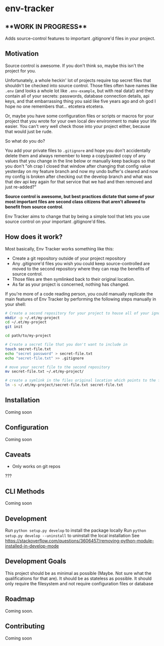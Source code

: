 
# env-tracker

## **\*\*WORK IN PROGRESS\*\***

Adds source-control features to important .gitignore'd files in your project.


## Motivation

Source control is awesome. If you don't think so, maybe this isn't the project for you.

Unfortunately, a whole heckin' lot of projects require top secret files that shouldn't be checked into source control.
Those files often have names like `.env` (and looks a whole lot like `.env-example`, but with real data!) 
and they contain all of your secrets: passwords, database connection details, api keys, and that 
embarrassing thing you said like five years ago and oh god I hope no one remembers that... etcetera etcetera.

Or, maybe you have some configuration files or scripts or macros for your project that you wrote for your own 
local dev environment to make your life easier.
You can't very well check those into your project either, because that would just be rude.

So what do you do? 

You add your private files to `.gitignore` and hope you don't accidentally delete them 
and always remember to keep a copy/pasted copy of any values that you change in the line below 
or manually keep backups
so that you don't "oh crap I closed that window after changing that config value yesterday on my feature branch
and now my undo buffer's cleared 
and now my config is broken after checking out the develop branch
and what was that dev api key again for that service that we had and then removed and just re-added?"

**Source control is awesome, but best practices dictate that some of your most important files 
are second class citizens that aren't allowed to benefit from source control**. 

Env Tracker aims to change that by being a simple tool that lets you use source control on your important .gitignore'd files. 

## How does it work?

Most basically, Env Tracker works something like this:

- Create a git repository outside of your project repository
- Any .gitignore'd files you wish you could keep source-controlled are moved to the second repository where they can reap the benefits of source control.
- Those files are then symlinked back to their original location.
- As far as your project is concerned, nothing has changed.

If you're more of a code reading person, you could manually replicate the main 
features of Env Tracker by performing the following steps manually in your shell:

```bash
# Create a second repository for your project to house all of your ignored files
mkdir -p ~/.et/my-project
cd ~/.et/my-project
git init

cd path/to/my-project

# Create a secret file that you don't want to include in 
touch secret-file.txt
echo "secret password" > secret-file.txt
echo "secret-file.txt" >> .gitignore

# move your secret file to the second repository
mv secret-file.txt ~/.et/my-project/

# create a symlink in the files original location which points to the file
ln -s ~/.et/my-project/secret-file.txt secret-file.txt
```  

## Installation

Coming soon

## Configuration

Coming soon

## Caveats

- Only works on git repos

???

## CLI Methods

Coming soon

## Development

Run `python setup.py develop` to install the package locally
Run `python setup.py develop --uninstall` to uninstall the local installation
See https://stackoverflow.com/questions/3606457/removing-python-module-installed-in-develop-mode

## Development Goals
This project should be as minimal as possible (Maybe. Not sure what the qualifications for that are). 
It should be as stateless as possible.
It should only require the filesystem and not require configuration files or database

## Roadmap

Coming soon.

## Contributing

Coming soon

